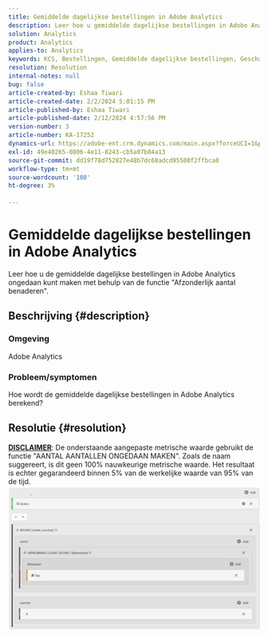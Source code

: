 ```yaml
---
title: Gemiddelde dagelijkse bestellingen in Adobe Analytics
description: Leer hoe u gemiddelde dagelijkse bestellingen in Adobe Analytics kunt berekenen met de functie 'Afzonderlijk aantal benaderen'.
solution: Analytics
product: Analytics
applies-to: Analytics
keywords: KCS, Bestellingen, Gemiddelde dagelijkse bestellingen, Geschatte graadmeter, Functie
resolution: Resolution
internal-notes: null
bug: false
article-created-by: Eshaa Tiwari
article-created-date: 2/2/2024 5:01:15 PM
article-published-by: Eshaa Tiwari
article-published-date: 2/12/2024 4:57:56 PM
version-number: 3
article-number: KA-17252
dynamics-url: https://adobe-ent.crm.dynamics.com/main.aspx?forceUCI=1&pagetype=entityrecord&etn=knowledgearticle&id=9ac69aaa-ecc1-ee11-9079-6045bd006268
exl-id: 49e40265-0806-4e11-8243-cb5a07b84a13
source-git-commit: dd19f78d752827e48b7dc68adcd95500f2ffbca0
workflow-type: tm+mt
source-wordcount: '108'
ht-degree: 3%

---
```


# Gemiddelde dagelijkse bestellingen in Adobe Analytics


Leer hoe u de gemiddelde dagelijkse bestellingen in Adobe Analytics ongedaan kunt maken met behulp van de functie &quot;Afzonderlijk aantal benaderen&quot;.

## Beschrijving {#description}


### Omgeving

Adobe Analytics

### Probleem/symptomen

Hoe wordt de gemiddelde dagelijkse bestellingen in Adobe Analytics berekend?


## Resolutie {#resolution}


<u><b>DISCLAIMER</b></u>: De onderstaande aangepaste metrische waarde gebruikt de functie &quot;AANTAL AANTALLEN ONGEDAAN MAKEN&quot;. Zoals de naam suggereert, is dit geen 100% nauwkeurige metrische waarde. Het resultaat is echter gegarandeerd binnen 5% van de werkelijke waarde van 95% van de tijd.
![](assets/62d446f9-58c7-ee11-9079-6045bd0067ea.png)
